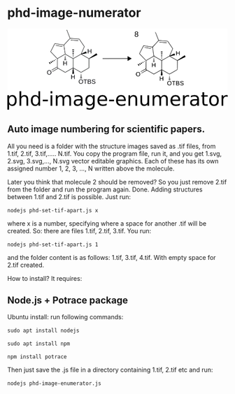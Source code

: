 # phd-image-numerator
<img src="https://github.com/wilddesign/phd-image-enumerator/blob/main/logo90.png"/>

## Auto image numbering for scientific papers.

All you need is a folder with the structure images saved as .tif files, from 1.tif, 2.tif, 3.tif,..... N.tif. You copy the program file, run it, and you get 1.svg, 2.svg, 3.svg,..., N.svg vector editable graphics. Each of these has its own assigned number 1, 2, 3, ..., N written above the molecule.

Later you think that molecule 2 should be removed? So you just remove 2.tif from the folder and run the program again. Done.
Adding structures between 1.tif and 2.tif is possible. Just run:

```
nodejs phd-set-tif-apart.js x
```
where x is a number, specifying where a space for another .tif will be created. So:
there are files 1.tif, 2.tif, 3.tif.
You run:
```
nodejs phd-set-tif-apart.js 1
```
and the folder content is as follows:
1.tif, 3.tif, 4.tif.
With empty space for 2.tif created.


How to install?
It requires:

## Node.js + Potrace package

Ubuntu install: run following commands:
```
sudo apt install nodejs
```
```
sudo apt install npm
```
```
npm install potrace
```
Then just save the .js file in a directory containing 1.tif, 2.tif etc and run:
```
nodejs phd-image-enumerator.js
```
